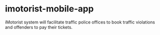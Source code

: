 # imotorist-mobile-app

iMotorist system will facilitate traffic police offices to book traffic violations and offenders to pay their tickets.
